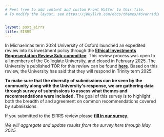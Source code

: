 ```yaml
---
# Feel free to add content and custom Front Matter to this file.
# To modify the layout, see https://jekyllrb.com/docs/themes/#overriding-theme-defaults


layout: post_eirrs
title: EIRRS
---
```



In Michaelmas term 2024 University of Oxford launched an expedited review into its investment policy through the **[Ethical Investments Representation Review Sub-committee](https://governance.admin.ox.ac.uk/ethical-investment-representations-review-subcommittee/ethical-investments-review)**. This review process was open to all members of the Collegiate University, and closed in February 2025. The University's published TOR for this review can be found **[here](https://unioxfordnexus.sharepoint.com/sites/ADMN-UASMosaicDocumentHub/Governance/Forms/AllItems.aspx?id=%2Fsites%2FADMN%2DUASMosaicDocumentHub%2FGovernance%2FEIRRS%20Review%20%2D%20terms%20of%20reference%2Epdf&parent=%2Fsites%2FADMN%2DUASMosaicDocumentHub%2FGovernance)**. Based on this review, the University has said that they will respond in Trinity term 2025. 

**To make sure that the diversity of submissions can be seen by the community along with the University's response, we are gathering data through survey of submissions to assess what themes and recommendations were included.** The goal of this survey is to highlight both the breadth of and agreement on common recommendations covered by submissions. 

If you submitted to the EIRRS review please **[fill in our survey](https://docs.google.com/forms/d/e/1FAIpQLScmF-eOSWLNn_GmzQIid9JRscORFrBDCE_omxnFYt8-yKDxfw/viewform?usp=sharing)**.

*We will aggregate and update results from the survey here through May 2025.*
